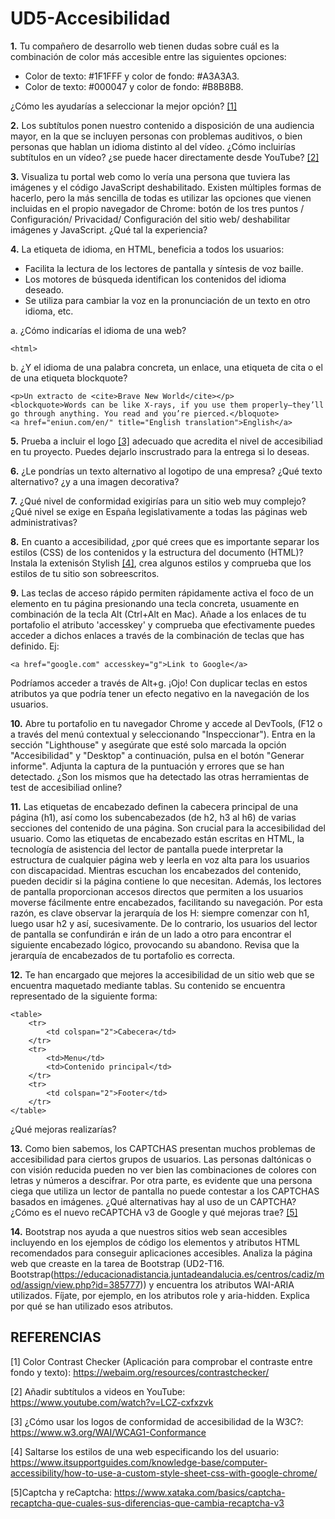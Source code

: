 # UD5-Accesibilidad

**1.** Tu compañero de desarrollo web tienen dudas sobre cuál es la combinación de color más accesible entre las siguientes opciones:

- Color de texto: #1F1FFF y color de fondo: #A3A3A3.
- Color de texto: #000047 y color de fondo: #B8B8B8.

¿Cómo les ayudarías a seleccionar la mejor opción? [[1]](#item1)

**2.** Los subtítulos ponen nuestro contenido a disposición de una audiencia mayor, en la que se incluyen personas con problemas auditivos, o bien personas que hablan un idioma distinto al del vídeo. ¿Cómo incluirías subtítulos en un vídeo? ¿se puede hacer directamente desde YouTube? [[2]](#item2)

**3.** Visualiza tu portal web como lo vería una persona que tuviera las imágenes y el código JavaScript deshabilitado. Existen múltiples formas de hacerlo, pero la más sencilla de todas es utilizar las opciones que vienen incluidas en el propio navegador de Chrome: botón de los tres puntos / Configuración/ Privacidad/ Configuración del sitio web/ deshabilitar imágenes y JavaScript. ¿Qué tal la experiencia?

**4.** La etiqueta de idioma, en HTML, beneficia a todos los usuarios:
- Facilita la lectura de los lectores de pantalla y síntesis de voz baille.
- Los motores de búsqueda identifican los contenidos del idioma deseado.
- Se utiliza para cambiar la voz en la pronunciación de un texto en otro idioma, etc.

a. ¿Cómo indicarías el idioma de una web?
```
<html>
```
b. ¿Y el idioma de una palabra concreta, un enlace, una etiqueta de cita o el de una etiqueta blockquote?
```
<p>Un extracto de <cite>Brave New World</cite></p>
<blockquote>Words can be like X-rays, if you use them properly—they’ll go through anything. You read and you’re pierced.</bloquote>
<a href="eniun.com/en/" title="English translation">English</a>
```

**5.** Prueba a incluir el logo [[3]](#item3) adecuado que acredita el nivel de accesibiliad en tu proyecto. Puedes dejarlo inscrustrado para la entrega si lo deseas.

**6.** ¿Le pondrías un texto alternativo al logotipo de una empresa? ¿Qué texto alternativo? ¿y a una imagen decorativa?

**7.** ¿Qué nivel de conformidad exigirías para un sitio web muy complejo? ¿Qué nivel se exige en España legislativamente a todas las páginas web administrativas?

**8.** En cuanto a accesibilidad, ¿por qué crees que es importante separar los estilos (CSS) de los contenidos y la estructura del documento (HTML)? Instala la extenisón Stylish [[4]](#item4), crea algunos estilos y comprueba que los estilos de tu sitio son sobreescritos.

**9.** Las teclas de acceso rápido permiten rápidamente activa el foco de un elemento en tu página presionando una tecla concreta, usuamente en combinación de la tecla Alt (Ctrl+Alt en Mac). Añade a los enlaces de tu portafolio el atributo 'accesskey' y comprueba que efectivamente puedes acceder a dichos enlaces a través de la combinación de teclas que has definido. Ej: 
```
<a href="google.com" accesskey="g">Link to Google</a>
```
Podríamos acceder a través de Alt+g. ¡Ojo! Con duplicar teclas en estos atributos ya que podría tener un efecto negativo en la navegación de los usuarios.

**10.** Abre tu portafolio en tu navegador Chrome y accede al DevTools, (F12 o a través del menú contextual y seleccionando "Inspeccionar"). Entra en la sección "Lighthouse" y asegúrate que esté solo marcada la opción "Accesibilidad" y "Desktop" a continuación, pulsa en el botón "Generar informe". Adjunta la captura de la puntuación y errores que se han detectado. ¿Son los mismos que ha detectado las otras herramientas de test de accesibiliad online?

**11.** Las etiquetas de encabezado definen la cabecera principal de una página (h1), así como los subencabezados (de h2, h3 al h6) de varias secciones del contenido de una página. Son crucial para la accesibilidad del usuario. Como las etiquetas de encabezado están escritas en HTML, la tecnología de asistencia del lector de pantalla puede interpretar la estructura de cualquier página web y leerla en voz alta para los usuarios con discapacidad. Mientras escuchan los encabezados del contenido, pueden decidir si la página contiene lo que necesitan. Además, los lectores de pantalla proporcionan accesos directos que permiten a los usuarios moverse fácilmente entre encabezados, facilitando su navegación. Por esta razón, es clave observar la jerarquía de los H: siempre comenzar con h1, luego usar h2 y así, sucesivamente. De lo contrario, los usuarios del lector de pantalla se confundirán e irán de un lado a otro para encontrar el siguiente encabezado lógico, provocando su abandono. Revisa que la jerarquía de encabezados de tu portafolio es correcta.

**12.** Te han encargado que mejores la accesibilidad de un sitio web que se encuentra maquetado mediante tablas. Su contenido se encuentra representado de la siguiente forma:
```
<table>
    <tr> 
        <td colspan="2">Cabecera</td>
    </tr>
    <tr>
        <td>Menu</td>
        <td>Contenido principal</td>
    </tr>
    <tr>
        <td colspan="2">Footer</td>
    </tr>
</table>
```
¿Qué mejoras realizarías?

**13.** Como bien sabemos, los CAPTCHAS presentan muchos problemas de accesibilidad para ciertos grupos de usuarios. Las personas daltónicas o con visión reducida pueden no ver bien las combinaciones de colores con letras y números a descifrar. Por otra parte, es evidente que una persona ciega que utiliza un lector de pantalla no puede contestar a los CAPTCHAS basados en imágenes. ¿Qué alternativas hay al uso de un CAPTCHA? ¿Cómo es el nuevo reCAPTCHA v3 de Google y qué mejoras trae? [[5]](#item5)

**14.** Bootstrap nos ayuda a que nuestros sitios web sean accesibles incluyendo en los ejemplos de código los elementos y atributos HTML recomendados para conseguir aplicaciones accesibles. Analiza la página web que creaste en la tarea de Bootstrap (UD2-T16. Bootstrap(https://educacionadistancia.juntadeandalucia.es/centros/cadiz/mod/assign/view.php?id=385777)) y encuentra los atributos WAI-ARIA utilizados. Fíjate, por ejemplo, en los atributos role y aria-hidden. Explica por qué se han utilizado esos atributos.




## REFERENCIAS
<a name="item1"></a>
[1] Color Contrast Checker (Aplicación para comprobar el contraste entre fondo y texto): https://webaim.org/resources/contrastchecker/

<a name="item2"></a>
[2] Añadir subtítulos a videos en YouTube: https://www.youtube.com/watch?v=LCZ-cxfxzvk

<a name="item3"></a>
[3] ¿Cómo usar los logos de conformidad de accesibilidad de la W3C?: https://www.w3.org/WAI/WCAG1-Conformance

<a name="item4"></a>
[4] Saltarse los estilos de una web especificando los del usuario: https://www.itsupportguides.com/knowledge-base/computer-accessibility/how-to-use-a-custom-style-sheet-css-with-google-chrome/

<a name="item5"></a>
[5]Captcha y reCaptcha: https://www.xataka.com/basics/captcha-recaptcha-que-cuales-sus-diferencias-que-cambia-recaptcha-v3
